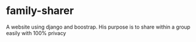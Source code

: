 # family-sharer
A website using django and boostrap. His purpose is to share within a group easily with 100% privacy
